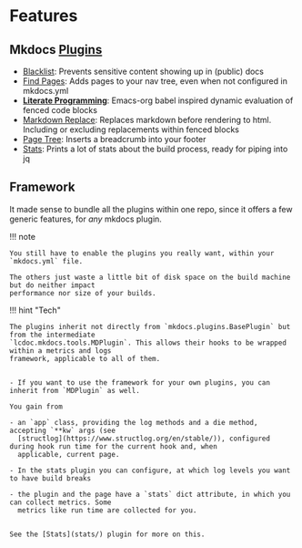 # Features

## Mkdocs [Plugins](https://www.mkdocs.org/dev-guide/plugins/)

- [Blacklist](blacklist/): Prevents sensitive content showing up in (public) docs
- [Find Pages](find-pages/): Adds pages to your nav tree, even when not configured in mkdocs.yml
- **[Literate Programming](lp/)**: Emacs-org babel inspired dynamic evaluation of fenced code blocks
- [Markdown Replace](md-replace/): Replaces markdown before rendering to html. Including or
  excluding replacements within fenced blocks
- [Page Tree](page-tree/): Inserts a breadcrumb into your footer
- [Stats](stats/): Prints a lot of stats about the build process, ready for piping into jq

## Framework

It made sense to bundle all the plugins within one repo, since it offers a few generic features, for
*any* mkdocs plugin.


!!! note

    You still have to enable the plugins you really want, within your `mkdocs.yml` file.  

    The others just waste a little bit of disk space on the build machine but do neither impact
    performance nor size of your builds.

!!! hint "Tech"

    The plugins inherit not directly from `mkdocs.plugins.BasePlugin` but from the intermediate
    `lcdoc.mkdocs.tools.MDPlugin`. This allows their hooks to be wrapped within a metrics and logs
    framework, applicable to all of them.


    - If you want to use the framework for your own plugins, you can inherit from `MDPlugin` as well.

    You gain from

    - an `app` class, providing the log methods and a die method, accepting `**kw` args (see
      [structlog](https://www.structlog.org/en/stable/)), configured during hook run time for the current hook and, when
      applicable, current page.

    - In the stats plugin you can configure, at which log levels you want to have build breaks

    - the plugin and the page have a `stats` dict attribute, in which you can collect metrics. Some
      metrics like run time are collected for you.


    See the [Stats](stats/) plugin for more on this.






